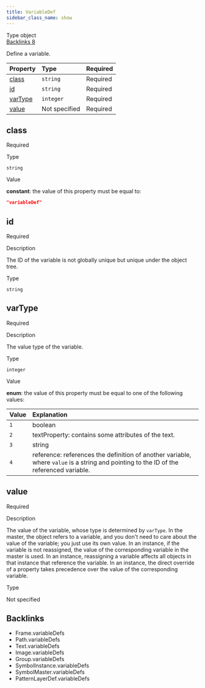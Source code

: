 ```yaml
---
title: VariableDef
sidebar_class_name: show
---
```


<div className="section-badges">

<div className="badge type">
        <span className="label">Type</span>
        <span className="value">object</span>
      </div>

<a href="#backlinks" className="badge backlinks">
          <span className="label">Backlinks</span>
          <span className="value">8</span>
        </a>

</div>

Define a variable.

<div className="property-preview">

<div className="property-table">

| Property            | Type          | Required                                            |
| :------------------ | :------------ | :-------------------------------------------------- |
| [class](#class)     | `string`      | <span className="property-required">Required</span> |
| [id](#id)           | `string`      | <span className="property-required">Required</span> |
| [varType](#vartype) | `integer`     | <span className="property-required">Required</span> |
| [value](#value)     | Not specified | <span className="property-required">Required</span> |

</div>

</div>

<div className="property">

<div className="property-heading">

## class

<span className="property-required">Required</span>

</div>

<div className="property-item">

Type

`string`

</div>

<div className="property-item">

Value

<div className="value-description">

**constant**: the value of this property must be equal to:

```json
"variableDef"
```

</div>

</div>

</div>

<div className="property">

<div className="property-heading">

## id

<span className="property-required">Required</span>

</div>

<div className="property-item">

Description

<div>

The ID of the variable is not globally unique but unique under the object tree.

</div>

</div>

<div className="property-item">

Type

`string`

</div>

</div>

<div className="property">

<div className="property-heading">

## varType

<span className="property-required">Required</span>

</div>

<div className="property-item">

Description

<div>

The value type of the variable.

</div>

</div>

<div className="property-item">

Type

`integer`

</div>

<div className="property-item">

Value

<div className="value-description">

**enum**: the value of this property must be equal to one of the following values:

| Value | Explanation                                                                                                                                                                    |
| :---- | :----------------------------------------------------------------------------------------------------------------------------------------------------------------------------- |
| `1`   | <div className="enum-description">boolean</div>                                                                                                                                |
| `2`   | <div className="enum-description">textProperty: contains some attributes of the text.</div>                                                                                    |
| `3`   | <div className="enum-description">string</div>                                                                                                                                 |
| `4`   | <div className="enum-description">reference: references the definition of another variable, where `value` is a string and pointing to the ID of the referenced variable.</div> |

</div>

</div>

</div>

<div className="property">

<div className="property-heading">

## value

<span className="property-required">Required</span>

</div>

<div className="property-item">

Description

<div>

The value of the variable, whose type is determined by `varType`.
In the master, the object refers to a variable, and you don't need to care about the value of the variable; you just use its own value.
In an instance, if the variable is not reassigned, the value of the corresponding variable in the master is used.
In an instance, reassigning a variable affects all objects in that instance that reference the variable.
In an instance, the direct override of a property takes precedence over the value of the corresponding variable.

</div>

</div>

<div className="property-item">

Type

Not specified

</div>

</div>

<div id="backlinks" className="section-backlinks">

<div className="backlinks-title"><h2>Backlinks</h2></div>

<ul className="backlinks-list">

<li className="backlink">
      <Link to='/specs/vectorgraphics/frame#variabledefs'>Frame.variableDefs</Link>
      </li>

<li className="backlink">
      <Link to='/specs/vectorgraphics/path#variabledefs'>Path.variableDefs</Link>
      </li>

<li className="backlink">
      <Link to='/specs/vectorgraphics/text#variabledefs'>Text.variableDefs</Link>
      </li>

<li className="backlink">
      <Link to='/specs/vectorgraphics/image#variabledefs'>Image.variableDefs</Link>
      </li>

<li className="backlink">
      <Link to='/specs/vectorgraphics/group#variabledefs'>Group.variableDefs</Link>
      </li>

<li className="backlink">
      <Link to='/specs/vectorgraphics/symbol-instance#variabledefs'>SymbolInstance.variableDefs</Link>
      </li>

<li className="backlink">
      <Link to='/specs/vectorgraphics/symbol-master#variabledefs'>SymbolMaster.variableDefs</Link>
      </li>

<li className="backlink">
      <Link to='/specs/vectorgraphics/pattern-layer-def#variabledefs'>PatternLayerDef.variableDefs</Link>
      </li>

</ul>

</div>
